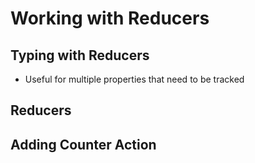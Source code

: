 # Working with Reducers

## Typing with Reducers

- Useful for multiple properties that need to be tracked

## Reducers

## Adding Counter Action
